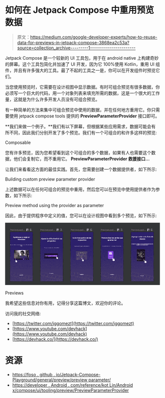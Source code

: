 # 如何在 Jetpack Compose 中重用预览数据

> 原文：<https://medium.com/google-developer-experts/how-to-reuse-data-for-previews-in-jetpack-compose-3868ea2c53a?source=collection_archive---------1----------------------->

Jetpack Compose 是一个较新的 UI 工具包，用于在 android native 上构建奇妙的屏幕。这个工具包简化并加速了 UI 开发，因为它 100%使用 Kotlin，重用 UI 组件，并且有许多强大的工具。最了不起的工具之一是，你可以在开发组件时预览它们。

当您使用预览时，它需要在设计视图中显示数据。有时可组合预览有很多数据，你必须写一个巨大的代码，用一个对象列表来填充所需的数据，这是一个很大的工作量，这就是为什么许多开发人员没有可组合预览。

有一种简单的方法来集中可组合预览中使用的数据，并在任何地方重用它。你只需要使用 jetpack compose tools 提供的 **PreviewParameterProvider** 接口即可。

**我们来做一个例子。**我们有以下屏幕，但根据某些应用需求，数据可能会有所不同，因此我们分别开发了多个预览。我们有一个可组合的和许多这样的预览:

Composable

您有许多预览，因为您希望看到这个可组合的多个数据，如果有人也需要这个数据，他们会复制它，而不重用它。 **PreviewParameterProvider 救援接口…**

让我们来看看这方面的最佳实践。首先，您需要创建一个数据提供者，如下所示:

Building custom preview parameter provider

上述数据可以在任何可组合的预览中重用，然后您可以在预览中使用提供者作为参数，如下所示:

Preview method using the provider as parameter

因此，由于提供程序中定义的值，您可以在设计视图中看到多个预览，如下所示:

![](img/7324661218f874a1736b9d7fdde32293.png)

Previews

我希望这些信息对你有用，记得分享这篇博文，欢迎你的评论。

访问我的社交网络:

*   [https://twitter.com/jggomezt](https://twitter.com/jggomezt)
*   [https://www.youtube.com/devhack](https://www.youtube.com/devhack)
*   [https://devhack.co/](https://devhack.co/)

# 资源

*   [https://foso . github . io/Jetpack-Compose-Playground/general/preview/preview parameter/](https://foso.github.io/Jetpack-Compose-Playground/general/preview/previewparameter/)
*   [https://developer . Android . com/reference/kot Lin/Android x/compose/ui/tooling/preview/PreviewParameterProvider](https://developer.android.com/reference/kotlin/androidx/compose/ui/tooling/preview/PreviewParameterProvider)